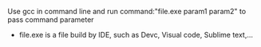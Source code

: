 Use gcc in command line and run command:"file.exe param1 param2" to pass command parameter
+ file.exe is a file build by IDE, such as Devc, Visual code, Sublime text,...